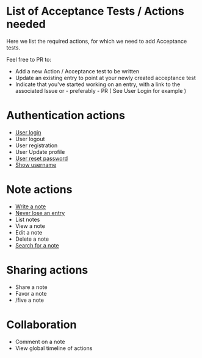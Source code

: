 List of Acceptance Tests / Actions needed
===

Here we list the required actions, for which we need to add Acceptance tests.

Feel free to PR to:
- Add a new Action / Acceptance test to be written
- Update an existing entry to point at your newly created acceptance test
- Indicate that you've started working on an entry, with a link to the associated Issue or - preferably - PR ( See User Login for example )

Authentication actions
==
- [User login](https://github.com/x-team/remember/blob/master/docs/login.mdown)
- User logout
- User registration
- User Update profile
- [User reset password](https://github.com/x-team/remember/blob/master/docs/reset-password.mdown)
- [Show username](https://github.com/x-team/remember/blob/master/docs/show-username.mdown)

Note actions
==
- [Write a note](https://github.com/x-team/remember/blob/master/docs/create-an-entry.mdown)
- [Never lose an entry](https://github.com/x-team/remember/blob/master/docs/never-lose-entry.mdown)
- List notes
- View a note
- Edit a note
- Delete a note
- [Search for a note](https://github.com/x-team/remember/blob/master/docs/search-entries.mdown)

Sharing actions
==
- Share a note
- Favor a note
- /five a note

Collaboration
==
- Comment on a note
- View global timeline of actions
